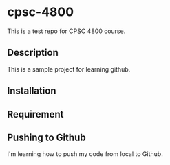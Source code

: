 # cpsc-4800

This is a test repo for CPSC 4800 course.

## Description
This is a sample project for learning github.

## Installation

## Requirement

## Pushing to Github
I'm learning how to push my code from local to Github.
